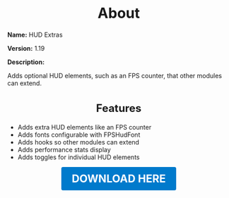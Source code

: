 <h1 style="text-align:center; font-size:2rem; font-weight:bold;">About</h1>

**Name:**
HUD Extras

**Version:**
1.19

**Description:**

Adds optional HUD elements, such as an FPS counter, that other modules can extend.

<h2 style="text-align:center; font-size:1.5rem; font-weight:bold;">Features</h2>

- Adds extra HUD elements like an FPS counter
- Adds fonts configurable with FPSHudFont
- Adds hooks so other modules can extend
- Adds performance stats display
- Adds toggles for individual HUD elements





<p align="center"><a href="https://github.com/LiliaFramework/Modules/raw/refs/heads/gh-pages/hud_extras.zip" style="display:inline-block;padding:12px 24px;font-size:1.5rem;font-weight:bold;text-decoration:none;color:#fff;background-color:var(--md-primary-fg-color,#007acc);border-radius:4px;">DOWNLOAD HERE</a></p>